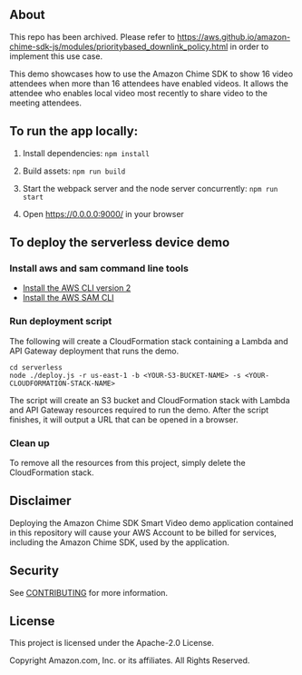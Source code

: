 ## About

This repo has been archived. Please refer to https://aws.github.io/amazon-chime-sdk-js/modules/prioritybased_downlink_policy.html in order to implement this use case.

This demo showcases how to use the Amazon Chime SDK to show 16 video attendees when more than 16 attendees have enabled videos. It allows the attendee who enables local video most recently to share video to the meeting attendees.

## To run the app locally:

1. Install dependencies: `npm install`

2. Build assets: `npm run build`

3. Start the webpack server and the node server concurrently: `npm run start`

4. Open https://0.0.0.0:9000/ in your browser

## To deploy the serverless device demo

### Install aws and sam command line tools

- [Install the AWS CLI version 2](https://docs.aws.amazon.com/cli/latest/userguide/install-cliv2.html)
- [Install the AWS SAM CLI](https://docs.aws.amazon.com/serverless-application-model/latest/developerguide/serverless-sam-cli-install.html)

### Run deployment script

The following will create a CloudFormation stack containing a Lambda and
API Gateway deployment that runs the demo.

```
cd serverless
node ./deploy.js -r us-east-1 -b <YOUR-S3-BUCKET-NAME> -s <YOUR-CLOUDFORMATION-STACK-NAME>
```

The script will create an S3 bucket and CloudFormation stack
with Lambda and API Gateway resources required to run the demo. After the script
finishes, it will output a URL that can be opened in a browser.

### Clean up

To remove all the resources from this project, simply delete the CloudFormation stack.

## Disclaimer

Deploying the Amazon Chime SDK Smart Video demo application contained in this repository will cause your AWS Account to be billed for services, including the Amazon Chime SDK, used by the application.

## Security

See [CONTRIBUTING](CONTRIBUTING.md#security-issue-notifications) for more information.

## License

This project is licensed under the Apache-2.0 License.

Copyright Amazon.com, Inc. or its affiliates. All Rights Reserved.
